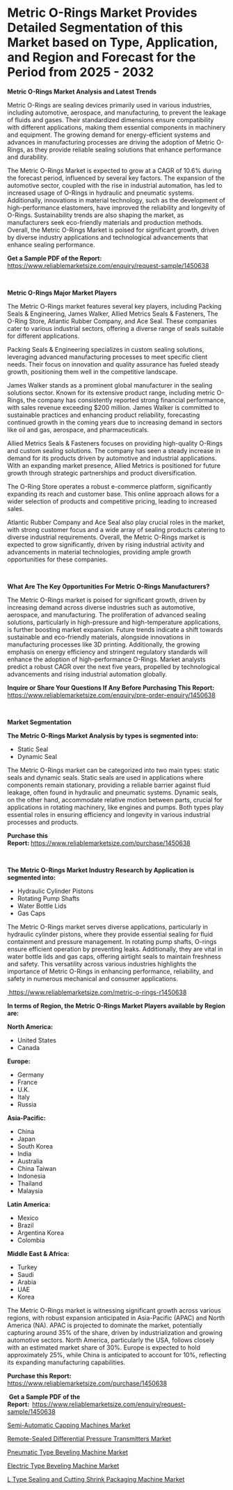 <p><h1>Metric O-Rings Market Provides Detailed Segmentation of this Market based on Type, Application, and Region and Forecast for the Period from 2025 - 2032</h1></p><p><strong>Metric O-Rings Market Analysis and Latest Trends</strong></p>
<p><p>Metric O-Rings are sealing devices primarily used in various industries, including automotive, aerospace, and manufacturing, to prevent the leakage of fluids and gases. Their standardized dimensions ensure compatibility with different applications, making them essential components in machinery and equipment. The growing demand for energy-efficient systems and advances in manufacturing processes are driving the adoption of Metric O-Rings, as they provide reliable sealing solutions that enhance performance and durability.</p><p>The Metric O-Rings Market is expected to grow at a CAGR of 10.6% during the forecast period, influenced by several key factors. The expansion of the automotive sector, coupled with the rise in industrial automation, has led to increased usage of O-Rings in hydraulic and pneumatic systems. Additionally, innovations in material technology, such as the development of high-performance elastomers, have improved the reliability and longevity of O-Rings. Sustainability trends are also shaping the market, as manufacturers seek eco-friendly materials and production methods. Overall, the Metric O-Rings Market is poised for significant growth, driven by diverse industry applications and technological advancements that enhance sealing performance.</p></p>
<p><strong>Get a Sample PDF of the Report:&nbsp;</strong> <a href="https://www.reliablemarketsize.com/enquiry/request-sample/1450638?utm_campaign=973&utm_medium=2&utm_source=Github&utm_content=ia&utm_term=11042025&utm_id=metric-o-rings">https://www.reliablemarketsize.com/enquiry/request-sample/1450638</a></p>
<p>&nbsp;</p>
<p><strong>Metric O-Rings Major Market Players</strong></p>
<p><p>The Metric O-Rings market features several key players, including Packing Seals & Engineering, James Walker, Allied Metrics Seals & Fasteners, The O-Ring Store, Atlantic Rubber Company, and Ace Seal. These companies cater to various industrial sectors, offering a diverse range of seals suitable for different applications.</p><p>Packing Seals & Engineering specializes in custom sealing solutions, leveraging advanced manufacturing processes to meet specific client needs. Their focus on innovation and quality assurance has fueled steady growth, positioning them well in the competitive landscape.</p><p>James Walker stands as a prominent global manufacturer in the sealing solutions sector. Known for its extensive product range, including metric O-Rings, the company has consistently reported strong financial performance, with sales revenue exceeding $200 million. James Walker is committed to sustainable practices and enhancing product reliability, forecasting continued growth in the coming years due to increasing demand in sectors like oil and gas, aerospace, and pharmaceuticals.</p><p>Allied Metrics Seals & Fasteners focuses on providing high-quality O-Rings and custom sealing solutions. The company has seen a steady increase in demand for its products driven by automotive and industrial applications. With an expanding market presence, Allied Metrics is positioned for future growth through strategic partnerships and product diversification.</p><p>The O-Ring Store operates a robust e-commerce platform, significantly expanding its reach and customer base. This online approach allows for a wider selection of products and competitive pricing, leading to increased sales.</p><p>Atlantic Rubber Company and Ace Seal also play crucial roles in the market, with strong customer focus and a wide array of sealing products catering to diverse industrial requirements. Overall, the Metric O-Rings market is expected to grow significantly, driven by rising industrial activity and advancements in material technologies, providing ample growth opportunities for these companies.</p></p>
<p>&nbsp;</p>
<p><strong>What Are The Key Opportunities For Metric O-Rings Manufacturers?</strong></p>
<p><p>The Metric O-Rings market is poised for significant growth, driven by increasing demand across diverse industries such as automotive, aerospace, and manufacturing. The proliferation of advanced sealing solutions, particularly in high-pressure and high-temperature applications, is further boosting market expansion. Future trends indicate a shift towards sustainable and eco-friendly materials, alongside innovations in manufacturing processes like 3D printing. Additionally, the growing emphasis on energy efficiency and stringent regulatory standards will enhance the adoption of high-performance O-Rings. Market analysts predict a robust CAGR over the next five years, propelled by technological advancements and rising industrial automation globally.</p></p>
<p><strong>Inquire or Share Your Questions If Any Before Purchasing This Report:</strong> <a href="https://www.reliablemarketsize.com/enquiry/pre-order-enquiry/1450638?utm_campaign=973&utm_medium=2&utm_source=Github&utm_content=ia&utm_term=11042025&utm_id=metric-o-rings">https://www.reliablemarketsize.com/enquiry/pre-order-enquiry/1450638</a></p>
<p>&nbsp;</p>
<p><strong>Market Segmentation</strong></p>
<p><strong>The Metric O-Rings Market Analysis by types is segmented into:</strong></p>
<p><ul><li>Static Seal</li><li>Dynamic Seal</li></ul></p>
<p><p>The Metric O-Rings market can be categorized into two main types: static seals and dynamic seals. Static seals are used in applications where components remain stationary, providing a reliable barrier against fluid leakage, often found in hydraulic and pneumatic systems. Dynamic seals, on the other hand, accommodate relative motion between parts, crucial for applications in rotating machinery, like engines and pumps. Both types play essential roles in ensuring efficiency and longevity in various industrial processes and products.</p></p>
<p><strong>Purchase this Report:&nbsp;</strong><a href="https://www.reliablemarketsize.com/purchase/1450638?utm_campaign=973&utm_medium=2&utm_source=Github&utm_content=ia&utm_term=11042025&utm_id=metric-o-rings">https://www.reliablemarketsize.com/purchase/1450638</a></p>
<p>&nbsp;</p>
<p><strong>The Metric O-Rings Market Industry Research by Application is segmented into:</strong></p>
<p><ul><li>Hydraulic Cylinder Pistons</li><li>Rotating Pump Shafts</li><li>Water Bottle Lids</li><li>Gas Caps</li></ul></p>
<p><p>The Metric O-Rings market serves diverse applications, particularly in hydraulic cylinder pistons, where they provide essential sealing for fluid containment and pressure management. In rotating pump shafts, O-rings ensure efficient operation by preventing leaks. Additionally, they are vital in water bottle lids and gas caps, offering airtight seals to maintain freshness and safety. This versatility across various industries highlights the importance of Metric O-Rings in enhancing performance, reliability, and safety in numerous mechanical and consumer applications.</p></p>
<p><a href="https://www.reliablemarketsize.com/metric-o-rings-r1450638?utm_campaign=973&utm_medium=2&utm_source=Github&utm_content=ia&utm_term=11042025&utm_id=metric-o-rings">&nbsp;https://www.reliablemarketsize.com/metric-o-rings-r1450638</a></p>
<p><strong>In terms of Region, the Metric O-Rings Market Players available by Region are:</strong></p>
<p>
    <p> <strong> North America: </strong>
        <ul>
            <li>United States</li>
            <li>Canada</li>
        </ul>
        </p> 
    <p> <strong> Europe: </strong>
        <ul>
            <li>Germany</li>
            <li>France</li>
            <li>U.K.</li>
            <li>Italy</li>
            <li>Russia</li>
        </ul>
        </p> 
    <p> <strong> Asia-Pacific: </strong>
        <ul>
            <li>China</li>
            <li>Japan</li>
            <li>South Korea</li>
            <li>India</li>
            <li>Australia</li>
            <li>China Taiwan</li>
            <li>Indonesia</li>
            <li>Thailand</li>
            <li>Malaysia</li>
        </ul>
        </p> 
    <p> <strong> Latin America: </strong>
        <ul>
            <li>Mexico</li>
            <li>Brazil</li>
            <li>Argentina Korea</li>
            <li>Colombia</li>
        </ul>
        </p> 
    <p> <strong> Middle East & Africa: </strong>
        <ul>
            <li>Turkey</li>
            <li>Saudi</li>
            <li>Arabia</li>
            <li>UAE</li>
            <li>Korea</li>
        </ul>
    </p>
    </p>
<p><p>The Metric O-Rings market is witnessing significant growth across various regions, with robust expansion anticipated in Asia-Pacific (APAC) and North America (NA). APAC is projected to dominate the market, potentially capturing around 35% of the share, driven by industrialization and growing automotive sectors. North America, particularly the USA, follows closely with an estimated market share of 30%. Europe is expected to hold approximately 25%, while China is anticipated to account for 10%, reflecting its expanding manufacturing capabilities.</p></p>
<p><strong>Purchase this Report: </strong><a href="https://www.reliablemarketsize.com/purchase/1450638?utm_campaign=973&utm_medium=2&utm_source=Github&utm_content=ia&utm_term=11042025&utm_id=metric-o-rings">https://www.reliablemarketsize.com/purchase/1450638</a></p>
<p>&nbsp;<strong>Get a Sample PDF of the Report:&nbsp;&nbsp;</strong><a href="https://www.reliablemarketsize.com/enquiry/request-sample/1450638?utm_campaign=973&utm_medium=2&utm_source=Github&utm_content=ia&utm_term=11042025&utm_id=metric-o-rings">https://www.reliablemarketsize.com/enquiry/request-sample/1450638</a></p>
<p><strong></strong></p>
<p><p><a href="https://github.com/dibesnayee/Market-Research-Report-List-1/blob/main/semi-automatic-capping-machines-market.md?utm_campaign=973&utm_medium=2&utm_source=Github&utm_content=ia&utm_term=11042025&utm_id=metric-o-rings">Semi-Automatic Capping Machines Market</a></p><p><a href="https://github.com/rreynagjysma65/Market-Research-Report-List-1/blob/main/remote-sealed-differential-pressure-transmitters-market.md?utm_campaign=973&utm_medium=2&utm_source=Github&utm_content=ia&utm_term=11042025&utm_id=metric-o-rings">Remote-Sealed Differential Pressure Transmitters Market</a></p><p><a href="https://github.com/denbelnmer50/Market-Research-Report-List-1/blob/main/pneumatic-type-beveling-machine-market.md?utm_campaign=973&utm_medium=2&utm_source=Github&utm_content=ia&utm_term=11042025&utm_id=metric-o-rings">Pneumatic Type Beveling Machine Market</a></p><p><a href="https://github.com/krulicfidura/Market-Research-Report-List-1/blob/main/electric-type-beveling-machine-market.md?utm_campaign=973&utm_medium=2&utm_source=Github&utm_content=ia&utm_term=11042025&utm_id=metric-o-rings">Electric Type Beveling Machine Market</a></p><p><a href="https://github.com/vassihucz/Market-Research-Report-List-1/blob/main/l-type-sealing-and-cutting-shrink-packaging-machine-market.md?utm_campaign=973&utm_medium=2&utm_source=Github&utm_content=ia&utm_term=11042025&utm_id=metric-o-rings">L Type Sealing and Cutting Shrink Packaging Machine Market</a></p></p>